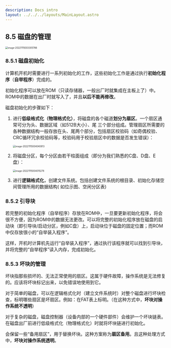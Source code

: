 ```yaml
---
description: Docs intro
layout: ../../../layouts/MainLayout.astro
---
```


## 8.5 磁盘的管理

<img src="https://images.drshw.tech/images/notes/image-20221115003305766.png" alt="image-20221115003305766" style="zoom:50%;" />

### 8.5.1 磁盘初始化

计算机开机时需要进行一系列初始化的工作，这些初始化工作是通过执行**初始化程序**（**自举程序**）完成的。

初始化程序可以放在ROM（只读存储器，一般出厂时就集成在主板上了）中。ROM中的数据在出厂时就写入了，并且**以后不能再修改**。

磁盘初始化的步骤如下：

1. 进行**低级格式化（物理格式化）**，将磁盘的各个磁道**划分为扇区**。一个扇区通常可分为头、数据区域（如512B大小）、尾 三个部分组成。管理扇区所需要的各种数据结构一般存放在头、尾两个部分，包括扇区校验码（如奇偶校验、CRC循环冗余校验码等，校验码用于校验扇区中的数据是否发生错误）：

   <img src="https://images.drshw.tech/images/notes/image-20221115004040813.png" alt="image-20221115004040813" style="zoom:50%;" />

2. 将磁盘分区，每个分区由若干柱面组成（即分为我们熟悉的C盘、D盘、E盘）：

   <img src="https://images.drshw.tech/images/notes/image-20221115004015278.png" alt="image-20221115004015278" style="zoom:50%;" />

3. 进行**逻辑格式化**，创建文件系统。包括创建文件系统的根目录、初始化存储空间管理所用的数据结构( 如位示图、空闲分区表)

### 8.5.2 引导块

若完整的初始化程序（自举程序）存放在ROM中，一旦要更新初始化程序，将会很不方便，因为ROM中的数据无法更改。可以将完整的初始化程序放在磁盘的启动块（即引导块/启动分区，例如C盘）上，启动块位于磁盘的固定位置；而ROM中仅存放很小的“自举装入程序”。

这样，开机时计算机先运行“自举装入程序”，通过执行该程序就可以找到引导块，并将完整的“自举程序”读入内存，完成初始化。

### 8.5.3 坏块的管理

坏块指那些损坏的、无法正常使用的扇区。这属于硬件故障，操作系统是无法修复的。应该将坏块标记出来，以免错误地使用到它。

对于简单的磁盘，可以在逻辑格式化时（建立文件系统时）对整个磁盘进行坏块检查，标明哪些扇区是坏扇区。例如：在FAT表上标明。（在这种方式中，**坏块对操作系统不透明**）

对于复杂的磁盘，磁盘控制器（设备内部的一个硬件部件）会维护一个坏块链表。在磁盘出厂前进行低级格式化（物理格式化）时就将坏块链进行初始化。

会保留一些“备用扇区”，用于替换坏块。这种方案称为**扇区备用**。且这种处理方式中，**坏块对操作系统透明**。